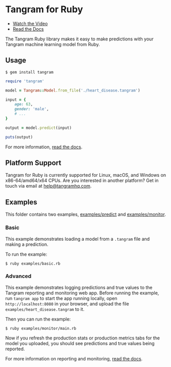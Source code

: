 # Tangram for Ruby

- [Watch the Video](https://www.tangramhq.com)
- [Read the Docs](https://www.tangramhq.com/docs)

The Tangram Ruby library makes it easy to make predictions with your Tangram machine learning model from Ruby.

## Usage

```
$ gem install tangram
```

```ruby
require 'tangram'

model = Tangram::Model.from_file('./heart_disease.tangram')

input = {
	age: 63,
	gender: 'male',
	# ...
}

output = model.predict(input)

puts(output)
```

For more information, [read the docs](https://www.tangramhq.com/docs).

## Platform Support

Tangram for Ruby is currently supported for Linux, macOS, and Windows on x86-64/amd64/x64 CPUs. Are you interested in another platform? Get in touch via email at help@tangramhq.com.

## Examples

This folder contains two examples, [examples/predict]([examples/predict]) and [examples/monitor](examples/monitor).

### Basic

This example demonstrates loading a model from a `.tangram` file and making a prediction.

To run the example:

```
$ ruby examples/basic.rb
```

### Advanced

This example demonstrates logging predictions and true values to the Tangram reporting and monitoring web app. Before running the example, run `tangram app` to start the app running locally, open `http://localhost:8080` in your browser, and upload the file `examples/heart_disease.tangram` to it.

Then you can run the example:

```
$ ruby examples/monitor/main.rb
```

Now if you refresh the production stats or production metrics tabs for the model you uploaded, you should see predictions and true values being reported.

For more information on reporting and monitoring, [read the docs](https://www.tangramhq.com/docs).
